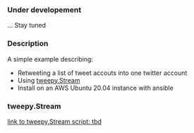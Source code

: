 
### Under developement
... Stay tuned

### Description
A simple example describing:
* Retweeting a list of tweet accouts into one twitter account
* Using [tweepy.Stream](https://docs.tweepy.org/en/stable/streaming.html)
* Install on an AWS Ubuntu 20.04 instance with ansible

### tweepy.Stream
[link to tweepy.Stream script: tbd](./)
